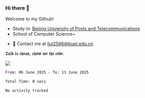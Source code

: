 ### Hi there 👋

<!--
**1475505/1475505** is a ✨ _special_ ✨ repository because its `README.md` (this file) appears on your GitHub profile.

Here are some ideas to get you started:

- 🔭 I’m currently working on ...
- 🌱 I’m currently learning ...
- 👯 I’m looking to collaborate on ...
- 🤔 I’m looking for help with ...
- 💬 Ask me about ...
- 📫 How to reach me: ...
- 😄 Pronouns: ...
- ⚡ Fun fact: ...
-->
Welcome to my Github!
* Study in: [Beijing University of Posts and Telecommunications](https://www.bupt.edu.cn/)
* School of Computer Science~
- 💬 Contact me at liul2566@bupt.edu.cn

𝕿𝖆𝖑𝖐 𝖎𝖘 𝖈𝖍𝖊𝖆𝖕, 𝖘𝖍𝖔𝖜 𝖒𝖊 𝖙𝖍𝖊 𝖈𝖔𝖉𝖊.

<a href="https://github.com/anuraghazra/github-readme-stats">
  <img align="center" src="https://github-readme-stats-git-masterrstaa-rickstaa.vercel.app/api?username=1475505&hide=prs&count_private=true&show_icons=true&include_all_commits=true&line_height=21&hide_border=true&repo=github-readme-stats" />
</a>

<!--START_SECTION:waka-->

```txt
From: 06 June 2025 - To: 13 June 2025

Total Time: 0 secs

No activity tracked
```

<!--END_SECTION:waka-->
